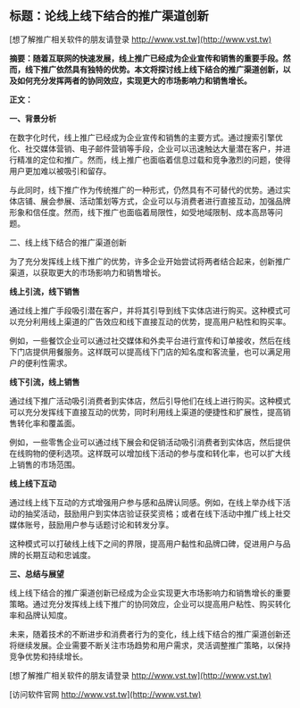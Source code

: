 ## **标题：论线上线下结合的推广渠道创新**

[想了解推广相关软件的朋友请登录 http://www.vst.tw](http://www.vst.tw)

**摘要：随着互联网的快速发展，线上推广已经成为企业宣传和销售的重要手段。然而，线下推广依然具有独特的优势。本文将探讨线上线下结合的推广渠道创新，以及如何充分发挥两者的协同效应，实现更大的市场影响力和销售增长。**

**正文：**

**一、背景分析**

在数字化时代，线上推广已经成为企业宣传和销售的主要方式。通过搜索引擎优化、社交媒体营销、电子邮件营销等手段，企业可以迅速触达大量潜在客户，并进行精准的定位和推广。然而，线上推广也面临着信息过载和竞争激烈的问题，使得用户更加难以被吸引和留存。

与此同时，线下推广作为传统推广的一种形式，仍然具有不可替代的优势。通过实体店铺、展会参展、活动策划等方式，企业可以与消费者进行直接互动，加强品牌形象和信任度。然而，线下推广也面临着局限性，如受地域限制、成本高昂等问题。

二、线上线下结合的推广渠道创新

为了充分发挥线上线下推广的优势，许多企业开始尝试将两者结合起来，创新推广渠道，以获取更大的市场影响力和销售增长。

**线上引流，线下销售**

通过线上推广手段吸引潜在客户，并将其引导到线下实体店进行购买。这种模式可以充分利用线上渠道的广告效应和线下直接互动的优势，提高用户粘性和购买率。

例如，一些餐饮企业可以通过社交媒体和外卖平台进行宣传和订单接收，然后在线下门店提供用餐服务。这样既可以提高线下门店的知名度和客流量，也可以满足用户的便利性需求。

**线下引流，线上销售**

通过线下推广活动吸引消费者到实体店，然后引导他们在线上进行购买。这种模式可以充分发挥线下直接互动的优势，同时利用线上渠道的便捷性和扩展性，提高销售转化率和覆盖面。

例如，一些零售企业可以通过线下展会和促销活动吸引消费者到实体店，然后提供在线购物的便利选项。这样既可以增加线下活动的参与度和转化率，也可以扩大线上销售的市场范围。

**线上线下互动**

通过线上线下互动的方式增强用户参与感和品牌认同感。例如，在线上举办线下活动的抽奖活动，鼓励用户到实体店验证获奖资格；或者在线下活动中推广线上社交媒体账号，鼓励用户参与话题讨论和转发分享。

这种模式可以打破线上线下之间的界限，提高用户黏性和品牌口碑，促进用户与品牌的长期互动和忠诚度。

**三、总结与展望**

线上线下结合的推广渠道创新已经成为企业实现更大市场影响力和销售增长的重要策略。通过充分发挥线上线下推广的协同效应，企业可以提高用户粘性、购买转化率和品牌认知度。

未来，随着技术的不断进步和消费者行为的变化，线上线下结合的推广渠道创新还将继续发展。企业需要不断关注市场趋势和用户需求，灵活调整推广策略，以保持竞争优势和持续增长。

[想了解推广相关软件的朋友请登录 http://www.vst.tw](http://www.vst.tw)


[访问软件官网 http://www.vst.tw](http://www.vst.tw)

